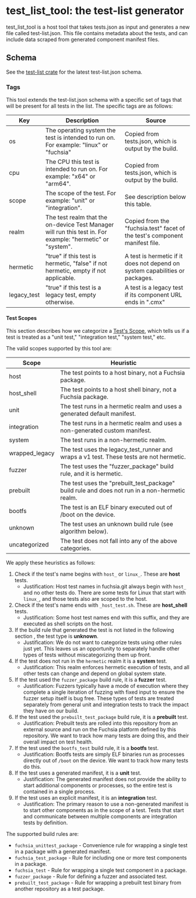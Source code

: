 # test_list_tool: the test-list generator

test_list_tool is a host tool that takes tests.json as input and generates a
new file called test-list.json. This file contains metadata about the tests,
and can include data scraped from generated component manifest files.

## Schema

See the [test-list crate](/src/lib/testing/test_list/README.md) for the latest test-list.json schema.

### Tags

This tool extends the test-list.json schema with a specific set of tags that will be present for all tests in the list. The specific tags are as follows:

| Key | Description | Source |
|---|---|---|
| os | The operating system the test is intended to run on. For example: "linux" or "fuchsia" | Copied from tests.json, which is output by the build. |
| cpu | The CPU this test is intended to run on. For example: "x64" or "arm64".  | Copied from tests.json, which is output by the build. |
| scope | The scope of the test. For example: "unit" or "integration". | See description below this table. |
| realm | The test realm that the on-device Test Manager will run this test in. For example: "hermetic" or "system". | Copied from the "fuchsia.test" facet of the test's component manifest file. |
| hermetic | "true" if this test is hermetic, "false" if not hermetic, empty if not applicable. | A test is hermetic if it does not depend on system capabilities or packages. |
| legacy_test | "true" if this test is a legacy test, empty otherwise. | A test is a legacy test if its component URL ends in ".cmx" |

#### Test Scopes

This section describes how we categorize a [Test's
Scope](https://fuchsia.dev/fuchsia-src/contribute/testing/scope?hl=en),
which tells us if a test is treated as a "unit test," "integration
test," "system test," etc.

The valid scopes supported by this tool are:

| Scope | Heuristic |
|---|---|
| host | The test points to a host binary, not a Fuchsia package. |
| host_shell | The test points to a host shell binary, not a Fuchsia package. |
| unit | The test runs in a hermetic realm and uses a generated default manifest. |
| integration | The test runs in a hermetic realm and uses a non-generated custom manifest. |
| system | The test runs in a non-hermetic realm. |
| wrapped_legacy | The test uses the legacy_test_runner and wraps a v1 test. These tests are not hermetic. |
| fuzzer | The test uses the "fuzzer_package" build rule, and it is hermetic. |
| prebuilt | The test uses the "prebuilt_test_package" build rule and does not run in a non-hermetic realm. |
| bootfs | The test is an ELF binary executed out of /boot on the device. |
| unknown | The test uses an unknown build rule (see algorithm below). |
| uncategorized | The test does not fall into any of the above categories. |

We apply these heuristics as follows:

1. Check if the test's name begins with `host_` or `linux_`. These
are **host** tests.
   - Justification: Host test names in fuchsia.git always begin
   with `host_` and no other tests do. There are some tests for
   Linux that start with `linux_`, and those tests also are scoped
   to the host.
1. Check if the test's name ends with `_host_test.sh`. These are **host_shell** tests.
   - Justification: Some host test names end with this suffix, and
   they are executed as shell scripts on the host.
1. If the build rule that generated the test is not listed in the
following section , the test type is **unknown**.
   - Justification: We do not want to categorize tests using other
   rules just yet. This leaves us an opportunity to separately
   handle other types of tests without miscategorizing them up
   front.
1. If the test does not run in the `hermetic` realm it is a **system**
test.
   - Justification: This realm enforces hermetic execution of
   tests, and all other tests can change and depend on global system
   state.
1. If the test used the `fuzzer_package` build rule, it is a **fuzzer** test.
   - Justification: Fuzzers typically have a mode of execution where
   they complete a single iteration of fuzzing with fixed input to
   ensure the fuzzer setup itself is bug free. These types of tests
   are treated separately from general unit and integration tests
   to track the impact they have on our build.
1. If the test used the `prebuilt_test_package` build rule, it is a **prebuilt** test.
   - Justification: Prebuilt tests are rolled into this repository
   from an external source and run on the Fuchsia platform defined
   by this repository. We want to track how many tests are doing
   this, and their overall impact on test health.
1. If the test used the `bootfs_test` build rule, it is a **bootfs** test.
   - Justification: Bootfs tests are simply ELF binaries run as
   processes directly out of `/boot` on the device. We want to track
   how many tests do this.
1. If the test uses a generated manifest, it is a **unit** test.
   - Justification: The generated manifest does not provide the
   ability to start additional components or processes, so the
   entire test is contained in a single process.
1. If the test uses an explicit manifest, it is an **integration** test.
   - Justification: The primary reason to use a non-generated
   manifest is to start other components as in the scope of a test.
   Tests that start and communicate between multiple components are
   integration tests by definition.

The supported build rules are:

- `fuchsia_unittest_package` - Convenience rule for wrapping a single test in a package with a generated manifest.
- `fuchsia_test_package` - Rule for including one or more test components in a package.
- `fuchsia_test` - Rule for wrapping a single test component in a package.
- `fuzzer_package` - Rule for defining a fuzzer and associated test.
- `prebuilt_test_package` - Rule for wrapping a prebuilt test binary from another repository as a test package.
